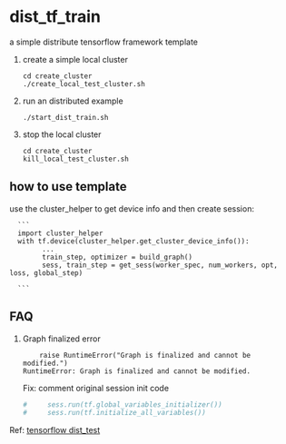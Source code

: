 # dist_tf_train
a simple distribute tensorflow framework template

1. create a simple local cluster

    ```
    cd create_cluster
    ./create_local_test_cluster.sh
    ```

2. run an distributed example
 
     ```
     ./start_dist_train.sh
     ```
 
 3. stop the local cluster 
  
      ```
      cd create_cluster
      kill_local_test_cluster.sh
      ```
      
## how to use template

  use the cluster_helper to get device info and then create session: 
   
      ```
      import cluster_helper
      with tf.device(cluster_helper.get_cluster_device_info()):
            ...
            train_step, optimizer = build_graph()
            sess, train_step = get_sess(worker_spec, num_workers, opt, loss, global_step)
            
      ```
      
## FAQ

1. Graph finalized error

    ```
        raise RuntimeError("Graph is finalized and cannot be modified.")
    RuntimeError: Graph is finalized and cannot be modified.
    ```
   Fix:
   comment original session init code
   ```python
   #     sess.run(tf.global_variables_initializer())
   #     sess.run(tf.initialize_all_variables())
   ```
 


Ref:
[tensorflow dist_test](https://github.com/tensorflow/tensorflow/tree/master/tensorflow/tools/dist_test)
